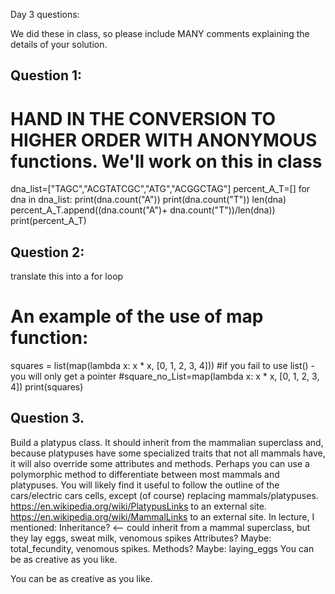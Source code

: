 Day 3 questions: 

We did these in class, so please include MANY comments explaining the details of your solution. 
## Question 1: 
# HAND IN THE CONVERSION TO HIGHER ORDER WITH ANONYMOUS functions. We'll work on this in class
dna_list=["TAGC","ACGTATCGC","ATG","ACGGCTAG"]
percent_A_T=[]
for dna in dna_list:
    print(dna.count("A"))
    print(dna.count("T"))
    len(dna)     
    percent_A_T.append((dna.count("A")+ dna.count("T"))/len(dna))
print(percent_A_T)

## Question 2: 
translate this into a for loop 
# An example of the use of map function: 
squares = list(map(lambda x: x * x, [0, 1, 2, 3, 4]))
#if you fail to use list() - you will only get a pointer
#square_no_List=map(lambda x: x * x, [0, 1, 2, 3, 4])
print(squares)

## Question 3.
Build a platypus class. It should inherit from the mammalian superclass and, because platypuses have some specialized traits that not all mammals have, it will also override some attributes and methods. Perhaps you can use a polymorphic method to differentiate between most mammals and platypuses. You will likely find it useful to follow the outline of the cars/electric cars cells, except (of course) replacing mammals/platypuses. 
https://en.wikipedia.org/wiki/PlatypusLinks to an external site.
https://en.wikipedia.org/wiki/MammalLinks to an external site.
In lecture, I mentioned: 
Inheritance?  <-- could inherit from a mammal superclass, but they lay eggs, sweat milk, venomous spikes 
Attributes? Maybe: total_fecundity, venomous spikes. 
Methods? Maybe: laying_eggs
You can be as creative as you like. 


You can be as creative as you like. 
